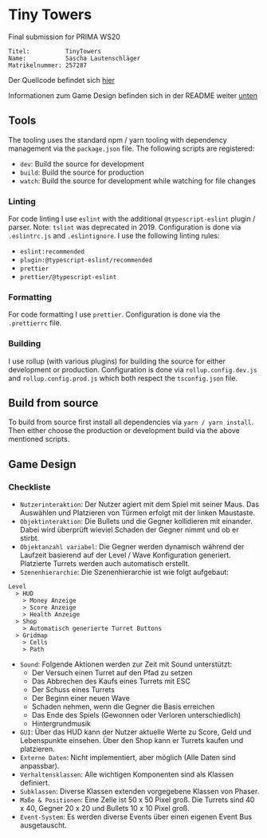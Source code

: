 # Tiny Towers

Final submission for PRIMA WS20

```
Titel:          TinyTowers
Name:           Sascha Lautenschläger
Matrikelnummer: 257287
```

Der Quellcode befindet sich [hier](https://github.com/Techassi/tinytowers/tree/master/src)

Informationen zum Game Design befinden sich in der README weiter [unten](https://github.com/Techassi/tinytowers#game-design)

## Tools

The tooling uses the standard npm / yarn tooling with dependency management via the `package.json` file. The following
scripts are registered:

-   `dev`: Build the source for development
-   `build`: Build the source for production
-   `watch`: Build the source for development while watching for file changes

### Linting

For code linting I use `eslint` with the additional `@typescript-eslint` plugin / parser. Note: `tslint` was deprecated
in 2019. Configuration is done via `.eslintrc.js` and `.eslintignore`. I use the following linting rules:

-   `eslint:recommended`
-   `plugin:@typescript-eslint/recommended`
-   `prettier`
-   `prettier/@typescript-eslint`

### Formatting

For code formatting I use `prettier`. Configuration is done via the `.prettierrc` file.

### Building

I use rollup (with various plugins) for building the source for either development or production. Configuration is done
via `rollup.config.dev.js` and `rollup.config.prod.js` which both respect the `tsconfig.json` file.

## Build from source

To build from source first install all dependencies via `yarn / yarn install`. Then either choose the production or
development build via the above mentioned scripts.

## Game Design

### Checkliste

-   `Nutzerinteraktion`: Der Nutzer agiert mit dem Spiel mit seiner Maus. Das Auswählen und Platzieren von Türmen erfolgt mit der linken Maustaste.
-   `Objektinteraktion`: Die Bullets und die Gegner kollidieren mit einander. Dabei wird überprüft wieviel Schaden der Gegner nimmt und ob er stirbt.
-   `Objektanzahl variabel`: Die Gegner werden dynamisch während der Laufzeit basierend auf der Level / Wave Konfiguration generiert. Platzierte Turrets werden auch automatisch erstellt.
-   `Szenenhierarchie`: Die Szenenhierarchie ist wie folgt aufgebaut:

```
Level
  > HUD
    > Money Anzeige
    > Score Anzeige
    > Health Anzeige
  > Shop
    > Automatisch generierte Turret Buttons
  > Gridmap
    > Cells
    > Path
```

-   `Sound`: Folgende Aktionen werden zur Zeit mit Sound unterstützt:
    -   Der Versuch einen Turret auf den Pfad zu setzen
    -   Das Abbrechen des Kaufs eines Turrets mit ESC
    -   Der Schuss eines Turrets
    -   Der Beginn einer neuen Wave
    -   Schaden nehmen, wenn die Gegner die Basis erreichen
    -   Das Ende des Spiels (Gewonnen oder Verloren unterschiedlich)
    -   Hintergrundmusik
-   `GUI`: Über das HUD kann der Nutzer aktuelle Werte zu Score, Geld und Lebenspunkte einsehen. Über den Shop kann er Turrets kaufen und platzieren.
-   `Externe Daten`: Nicht implementiert, aber möglich (Alle Daten sind anpassbar).
-   `Verhaltensklassen`: Alle wichtigen Komponenten sind als Klassen definiert.
-   `Subklassen`: Diverse Klassen extenden vorgegebene Klassen von Phaser.
-   `Maße & Positionen`: Eine Zelle ist 50 x 50 Pixel groß. Die Turrets sind 40 x 40, Gegner 20 x 20 und Bullets 10 x 10 Pixel groß.
-   `Event-System`: Es werden diverse Events über einen eigenen Event Bus ausgetauscht.
